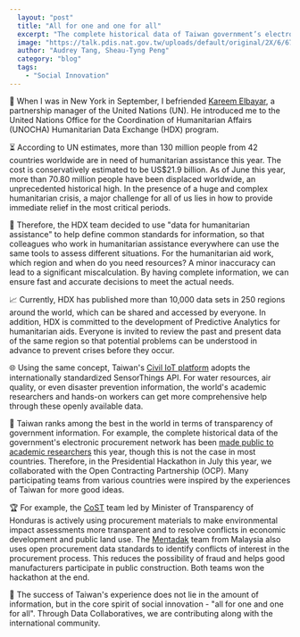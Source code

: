 ```yaml
---
  layout: "post"
  title: "All for one and one for all"
  excerpt: "The complete historical data of Taiwan government’s electronic procurement network has been made public to academic researchers this year, though this is not the case in most countries."
  image: "https://talk.pdis.nat.gov.tw/uploads/default/original/2X/6/6702fb68a013249c4482b34d60792fdebc43b342.jpeg"
  author: "Audrey Tang, Sheau-Tyng Peng"
  category: "blog"
  tags: 
    - "Social Innovation"
---
```


🗽 When I was in New York in September, I befriended [Kareem Elbayar](https://twitter.com/kelbayar), a partnership manager of the United Nations (UN). He introduced me to the United Nations Office for the Coordination of Humanitarian Affairs (UNOCHA) Humanitarian Data Exchange (HDX) program.

⏳ According to UN estimates, more than 130 million people from 42 countries worldwide are in need of humanitarian assistance this year. The cost is conservatively estimated to be US$21.9 billion. As of June this year, more than 70.80 million people have been displaced worldwide, an unprecedented historical high. In the presence of a huge and complex humanitarian crisis, a major challenge for all of us lies in how to provide immediate relief in the most critical periods.

🔢 Therefore, the HDX team decided to use "data for humanitarian assistance" to help define common standards for information, so that colleagues who work in humanitarian assistance everywhere can use the same tools to assess different situations. For the humanitarian aid work, which region and when do you need resources? A minor inaccuracy can lead to a significant miscalculation. By having complete information, we can ensure fast and accurate decisions to meet the actual needs.

📈 Currently, HDX has published more than 10,000 data sets in 250 regions around the world, which can be shared and accessed by everyone. In addition, HDX is committed to the development of Predictive Analytics for humanitarian aids. Everyone is invited to review the past and present data of the same region so that potential problems can be understood in advance to prevent crises before they occur.

🌐 Using the same concept, Taiwan's [Civil IoT platform](https://ci.taiwan.gov.tw/index_en.aspx) adopts the internationally standardized SensorThings API. For water resources, air quality, or even disaster prevention information, the world's academic researchers and hands-on workers can get more comprehensive help through these openly available data.

📒 Taiwan ranks among the best in the world in terms of transparency of government information. For example, the complete historical data of the government's electronic procurement network has been [made public to academic researchers](https://gazette2.nat.gov.tw/EG_FileManager/eguploadpub/eg025179/ch06/type2/gov51/num12/Eg.htm) this year, though this is not the case in most countries. Therefore, in the Presidential Hackathon in July this year, we collaborated with the Open Contracting Partnership (OCP). Many participating teams from various countries were inspired by the experiences of Taiwan for more good ideas.

🏆 For example, the [CoST](https://www.open-contracting.org/2019/08/28/build-better-build-right-a-new-tool-for-sustainable-climate-resilient-infrastructure/) team led by Minister of Transparency of Honduras is actively using procurement materials to make environmental impact assessments more transparent and to resolve conflicts in economic development and public land use. The [Mentadak](https://www.open-contracting.org/2019/08/23/cartelogy-a-tool-for-fair-competition-and-corruption-free-public-procurement-in-malaysia/) team from Malaysia also uses open procurement data standards to identify conflicts of interest in the procurement process. This reduces the possibility of fraud and helps good manufacturers participate in public construction. Both teams won the hackathon at the end.

🚸 The success of Taiwan's experience does not lie in the amount of information, but in the core spirit of social innovation - "all for one and one for all". Through Data Collaboratives, we are contributing along with the international community.
